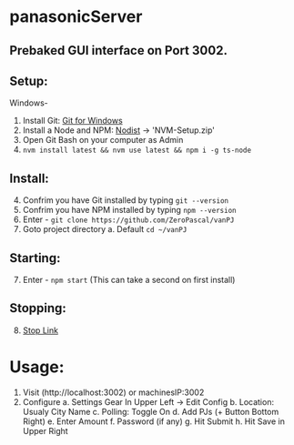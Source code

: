 # panasonicServer

## Prebaked GUI interface on Port 3002.

## Setup:
Windows-
1. Install Git: [Git for Windows](https://github.com/git-for-windows/git/releases/download/v2.33.0.windows.2/Git-2.33.0.2-64-bit.exe)
2. Install a Node and NPM: [Nodist](https://github.com/coreybutler/nvm-windows/releases) -> 'NVM-Setup.zip'
3. Open Git Bash on your computer as Admin
4. `nvm install latest && nvm use latest && npm i -g ts-node`

## Install:
4. Confrim you have Git installed by typing `git --version` 
5. Confrim you have NPM installed by typing `npm --version`
6. Enter - `git clone https://github.com/ZeroPascal/vanPJ`
7. Goto project directory 
    a. Default `cd ~/vanPJ`

## Starting:
7. Enter - `npm start` (This can take a second on first install)

## Stopping:
8. [Stop Link](http://localhost:3002/stop) 


# Usage:
1. Visit (http://localhost:3002) or machinesIP:3002
2. Configure
    a. Settings Gear In Upper Left -> Edit Config
    b. Location: Usualy City Name
    c. Polling: Toggle On
    d. Add PJs (+ Button Bottom Right)
    e. Enter Amount
    f. Password (if any)
    g. Hit Submit
    h. Hit Save in Upper Right


